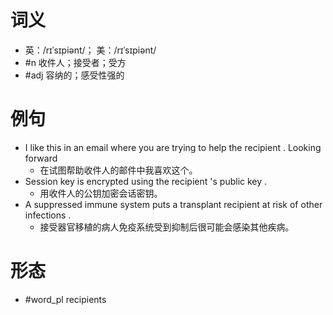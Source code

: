 # 词义
- 英：/rɪˈsɪpiənt/； 美：/rɪˈsɪpiənt/
- #n 收件人；接受者；受方
- #adj 容纳的；感受性强的
# 例句
- I like this in an email where you are trying to help the recipient . Looking forward
	- 在试图帮助收件人的邮件中我喜欢这个。
- Session key is encrypted using the recipient 's public key .
	- 用收件人的公钥加密会话密钥。
- A suppressed immune system puts a transplant recipient at risk of other infections .
	- 接受器官移植的病人免疫系统受到抑制后很可能会感染其他疾病。
# 形态
- #word_pl recipients

